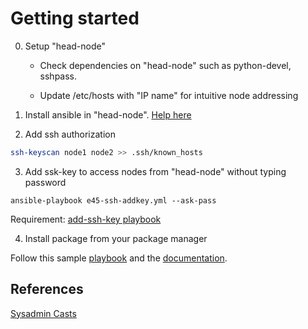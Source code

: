 # Getting started

0. Setup "head-node"

   * Check dependencies on "head-node" such as python-devel, sshpass.

   * Update /etc/hosts with "IP name" for intuitive node addressing

1. Install ansible in "head-node".
[Help here](http://docs.ansible.com/intro_installation.html)

2. Add ssh authorization

```bash
ssh-keyscan node1 node2 >> .ssh/known_hosts
```

3. Add ssk-key to access nodes from "head-node" without typing password

```
ansible-playbook e45-ssh-addkey.yml --ask-pass
```

Requirement:
[add-ssh-key playbook](https://github.com/jweissig/episode-45/blob/master/examples/e45-ssh-addkey.yml)

4. Install package from your package manager

Follow this sample
[playbook](https://github.com/jweissig/episode-45/blob/master/examples/e45-ntp-install.yml)
and the [documentation](http://docs.ansible.com/list_of_packaging_modules.html).

## References

[Sysadmin Casts](https://sysadmincasts.com/episodes/45-learning-ansible-with-vagrant-part-2-4)
